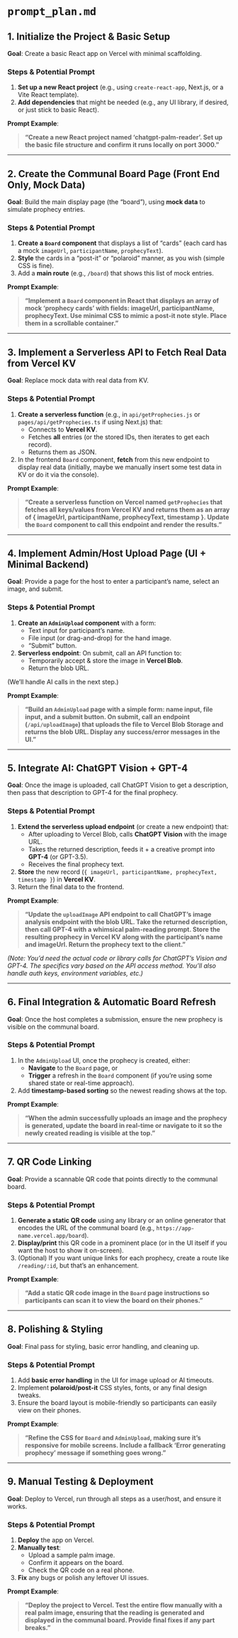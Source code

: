 # `prompt_plan.md`

## 1. Initialize the Project & Basic Setup

**Goal**: Create a basic React app on Vercel with minimal scaffolding.

### Steps & Potential Prompt

1. **Set up a new React project** (e.g., using `create-react-app`, Next.js, or a Vite React template).
2. **Add dependencies** that might be needed (e.g., any UI library, if desired, or just stick to basic React).

**Prompt Example**:

> **“Create a new React project named ‘chatgpt-palm-reader’. Set up the basic file structure and confirm it runs locally on port 3000.”**

---

## 2. Create the Communal Board Page (Front End Only, Mock Data)

**Goal**: Build the main display page (the “board”), using **mock data** to simulate prophecy entries.

### Steps & Potential Prompt

1. **Create a `Board` component** that displays a list of “cards” (each card has a mock `imageUrl`, `participantName`, `prophecyText`).
2. **Style** the cards in a “post-it” or “polaroid” manner, as you wish (simple CSS is fine).
3. Add a **main route** (e.g., `/board`) that shows this list of mock entries.

**Prompt Example**:

> **“Implement a `Board` component in React that displays an array of mock ‘prophecy cards’ with fields: imageUrl, participantName, prophecyText. Use minimal CSS to mimic a post-it note style. Place them in a scrollable container.”**

---

## 3. Implement a Serverless API to Fetch Real Data from Vercel KV

**Goal**: Replace mock data with real data from KV.

### Steps & Potential Prompt

1. **Create a serverless function** (e.g., in `api/getProphecies.js` or `pages/api/getProphecies.ts` if using Next.js) that:
   - Connects to **Vercel KV**.
   - Fetches **all** entries (or the stored IDs, then iterates to get each record).
   - Returns them as JSON.
2. In the frontend `Board` component, **fetch** from this new endpoint to display real data (initially, maybe we manually insert some test data in KV or do it via the console).

**Prompt Example**:

> **“Create a serverless function on Vercel named `getProphecies` that fetches all keys/values from Vercel KV and returns them as an array of { imageUrl, participantName, prophecyText, timestamp }. Update the `Board` component to call this endpoint and render the results.”**

---

## 4. Implement Admin/Host Upload Page (UI + Minimal Backend)

**Goal**: Provide a page for the host to enter a participant’s name, select an image, and submit.

### Steps & Potential Prompt

1. **Create an `AdminUpload` component** with a form:
   - Text input for participant’s name.
   - File input (or drag-and-drop) for the hand image.
   - “Submit” button.
2. **Serverless endpoint**: On submit, call an API function to:
   - Temporarily accept & store the image in **Vercel Blob**.
   - Return the blob URL.

(We’ll handle AI calls in the next step.)

**Prompt Example**:

> **“Build an `AdminUpload` page with a simple form: name input, file input, and a submit button. On submit, call an endpoint (`/api/uploadImage`) that uploads the file to Vercel Blob Storage and returns the blob URL. Display any success/error messages in the UI.”**

---

## 5. Integrate AI: ChatGPT Vision + GPT-4

**Goal**: Once the image is uploaded, call ChatGPT Vision to get a description, then pass that description to GPT-4 for the final prophecy.

### Steps & Potential Prompt

1. **Extend the serverless upload endpoint** (or create a new endpoint) that:
   - After uploading to Vercel Blob, calls **ChatGPT Vision** with the image URL.
   - Takes the returned description, feeds it + a creative prompt into **GPT-4** (or GPT-3.5).
   - Receives the final prophecy text.
2. **Store** the new record (`{ imageUrl, participantName, prophecyText, timestamp }`) in **Vercel KV**.
3. Return the final data to the frontend.

**Prompt Example**:

> **“Update the `uploadImage` API endpoint to call ChatGPT’s image analysis endpoint with the blob URL. Take the returned description, then call GPT-4 with a whimsical palm-reading prompt. Store the resulting prophecy in Vercel KV along with the participant’s name and imageUrl. Return the prophecy text to the client.”**

_(Note: You’d need the actual code or library calls for ChatGPT’s Vision and GPT-4. The specifics vary based on the API access method. You’ll also handle auth keys, environment variables, etc.)_

---

## 6. Final Integration & Automatic Board Refresh

**Goal**: Once the host completes a submission, ensure the new prophecy is visible on the communal board.

### Steps & Potential Prompt

1. In the `AdminUpload` UI, once the prophecy is created, either:
   - **Navigate** to the `Board` page, or
   - **Trigger** a refresh in the `Board` component (if you’re using some shared state or real-time approach).
2. Add **timestamp-based sorting** so the newest reading shows at the top.

**Prompt Example**:

> **“When the admin successfully uploads an image and the prophecy is generated, update the board in real-time or navigate to it so the newly created reading is visible at the top.”**

---

## 7. QR Code Linking

**Goal**: Provide a scannable QR code that points directly to the communal board.

### Steps & Potential Prompt

1. **Generate a static QR code** using any library or an online generator that encodes the URL of the communal board (e.g., `https://app-name.vercel.app/board`).
2. **Display/print** this QR code in a prominent place (or in the UI itself if you want the host to show it on-screen).
3. (Optional) If you want unique links for each prophecy, create a route like `/reading/:id`, but that’s an enhancement.

**Prompt Example**:

> **“Add a static QR code image in the `Board` page instructions so participants can scan it to view the board on their phones.”**

---

## 8. Polishing & Styling

**Goal**: Final pass for styling, basic error handling, and cleaning up.

### Steps & Potential Prompt

1. Add **basic error handling** in the UI for image upload or AI timeouts.
2. Implement **polaroid/post-it** CSS styles, fonts, or any final design tweaks.
3. Ensure the board layout is mobile-friendly so participants can easily view on their phones.

**Prompt Example**:

> **“Refine the CSS for `Board` and `AdminUpload`, making sure it’s responsive for mobile screens. Include a fallback ‘Error generating prophecy’ message if something goes wrong.”**

---

## 9. Manual Testing & Deployment

**Goal**: Deploy to Vercel, run through all steps as a user/host, and ensure it works.

### Steps & Potential Prompt

1. **Deploy** the app on Vercel.
2. **Manually test**:
   - Upload a sample palm image.
   - Confirm it appears on the board.
   - Check the QR code on a real phone.
3. **Fix** any bugs or polish any leftover UI issues.

**Prompt Example**:

> **“Deploy the project to Vercel. Test the entire flow manually with a real palm image, ensuring that the reading is generated and displayed in the communal board. Provide final fixes if any part breaks.”**
